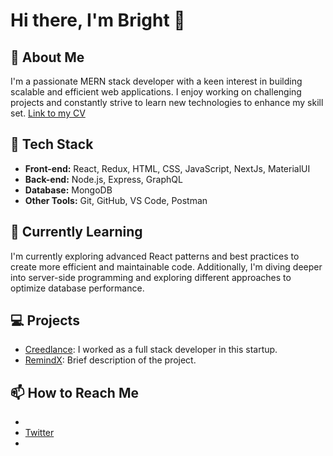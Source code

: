 # Hi there, I'm Bright 👋

## 🚀 About Me
I'm a passionate MERN stack developer with a keen interest in building scalable and efficient web applications. I enjoy working on challenging projects and constantly strive to learn new technologies to enhance my skill set.
[Link to my CV](https://drive.google.com/file/d/1tz34_woplRoj4S1KAtA2wz492CbHzZT7/view?usp=drive_link)
## 🔧 Tech Stack
- **Front-end:** React, Redux, HTML, CSS, JavaScript, NextJs, MaterialUI
- **Back-end:** Node.js, Express, GraphQL
- **Database:** MongoDB
- **Other Tools:** Git, GitHub, VS Code, Postman

## 🌱 Currently Learning
I'm currently exploring advanced React patterns and best practices to create more efficient and maintainable code. Additionally, I'm diving deeper into server-side programming and exploring different approaches to optimize database performance.

## 💻 Projects
- [Creedlance](https://creedlance.net): I worked as a full stack developer in this startup.
- [RemindX](link): Brief description of the project.

## 📫 How to Reach Me
- [LinkedIn]:(https://www.linkedin.com/in/agu-bright-830b881b1)
- [Twitter](https://twitter.com/Bub_Bryson)
- [Email]:(mailto:brightagu2@gmail.com)


